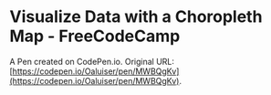 # Visualize Data with a Choropleth Map - FreeCodeCamp

A Pen created on CodePen.io. Original URL: [https://codepen.io/Oaluiser/pen/MWBQgKv](https://codepen.io/Oaluiser/pen/MWBQgKv).

